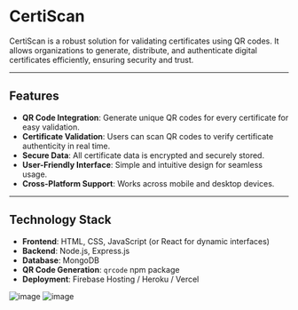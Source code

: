 # CertiScan

CertiScan is a robust solution for validating certificates using QR codes. It allows organizations to generate, distribute, and authenticate digital certificates efficiently, ensuring security and trust.

---

## Features

- **QR Code Integration**: Generate unique QR codes for every certificate for easy validation.
- **Certificate Validation**: Users can scan QR codes to verify certificate authenticity in real time.
- **Secure Data**: All certificate data is encrypted and securely stored.
- **User-Friendly Interface**: Simple and intuitive design for seamless usage.
- **Cross-Platform Support**: Works across mobile and desktop devices.

---

## Technology Stack

- **Frontend**: HTML, CSS, JavaScript (or React for dynamic interfaces)
- **Backend**: Node.js, Express.js
- **Database**: MongoDB
- **QR Code Generation**: `qrcode` npm package
- **Deployment**: Firebase Hosting / Heroku / Vercel

![image](https://github.com/user-attachments/assets/a413fc75-0bfc-4c9f-9241-e623f9dc093c)
![image](https://github.com/user-attachments/assets/573ccc39-2720-44f3-a0fd-367a0fc8ddbc)


